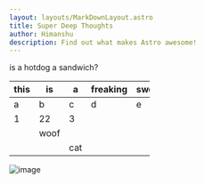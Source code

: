 ```yaml
---
layout: layouts/MarkDownLayout.astro
title: Super Deep Thoughts 
author: Himanshu
description: Find out what makes Astro awesome!
---
```

is a hotdog a sandwich?



| this | is   | a   | freaking | sweet | table |
|------|------|-----|----------|-------|-------|
| a    | b    | c   | d        | e     | f     |
| 1    | 22   | 3   |          |       |       |
|      | woof |     |          |       |       |
|      |      | cat |          |       |       |

![image](https://imgs.search.brave.com/oGcsc6K2QL7RHnKsiBtknsumsMEWLV0vCrhcvc02VWI/rs:fit:182:189:1/g:ce/aHR0cHM6Ly9jLnRl/bm9yLmNvbS9aLVRL/VDZaVnZ4NEFBQUFq/L2RhbmNlLmdpZg.gif)
<style>
    table {
        width: 50%;
    }
</style>
